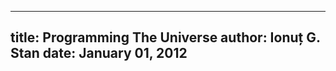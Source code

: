 --------------------------------------------------------------------------------
title: Programming The Universe
author: Ionuț G. Stan
date: January 01, 2012
--------------------------------------------------------------------------------


